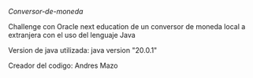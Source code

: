 <em>Conversor-de-moneda</em>

Challenge con Oracle next education de un conversor de moneda local a extranjera con el uso del lenguaje Java

Version de java utilizada:
java version "20.0.1"

Creador del codigo:
Andres Mazo
